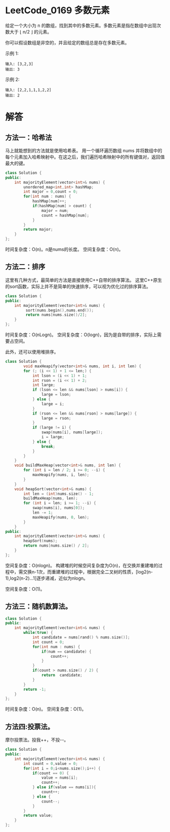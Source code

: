 
# LeetCode_0169 多数元素

给定一个大小为 n 的数组，找到其中的多数元素。多数元素是指在数组中出现次数大于 ⌊ n/2 ⌋ 的元素。

你可以假设数组是非空的，并且给定的数组总是存在多数元素。

示例 1:
```
输入: [3,2,3]
输出: 3
```
示例 2:
```
输入: [2,2,1,1,1,2,2]
输出: 2
```

# 解答
## 方法一：哈希法
马上就能想到的方法就是使用哈希表。
用一个循环遍历数组 nums 并将数组中的每个元素加入哈希映射中。在这之后，我们遍历哈希映射中的所有键值对，返回值最大的键。
```C++
class Solution {
public:
    int majorityElement(vector<int>& nums) {
        unordered_map<int,int> hashMap;
        int major = 0,count = 0;
        for(int num : nums) {
            hashMap[num]++;
            if(hashMap[num] > count) {
                major = num;
                count = hashMap[num];
            }
        }
        return major;
    }
};
```
时间复杂度：O(n)。n是nums的长度。
空间复杂度：O(n)。

## 方法二：排序
这里有几种方式，最简单的方法是直接使用C++自带的排序算法。
这里C++原生的sort函数，实际上并不是简单的快速排序，可以视为优化过的排序算法。
```C++
class Solution {
public:
    int majorityElement(vector<int>& nums) {
         sort(nums.begin(),nums.end());
         return nums[nums.size()/2];
    }
};
```
时间复杂度：O(nLogn)。
空间复杂度：O(logn)，因为是自带的排序，实际上需要占空间。


此外，还可以使用堆排序。


```C++
class Solution {
        void maxHeapify(vector<int>& nums, int i, int len) {
        for (; (i << 1) + 1 <= len;) {
            int lson = (i << 1) + 1;
            int rson = (i << 1) + 2;
            int large;
            if (lson <= len && nums[lson] > nums[i]) {
                large = lson;
            } else {
                large = i;
            }
            if (rson <= len && nums[rson] > nums[large]) {
                large = rson;
            }
            if (large != i) {
                swap(nums[i], nums[large]);
                i = large;
            } else {
                break;
            }
        }
    }
    void buildMaxHeap(vector<int>& nums, int len) {
        for (int i = len / 2; i >= 0; --i) {
            maxHeapify(nums, i, len);
        }
    }
    void heapSort(vector<int>& nums) {
        int len = (int)nums.size() - 1;
        buildMaxHeap(nums, len);
        for (int i = len; i >= 1; --i) {
            swap(nums[i], nums[0]);
            len -= 1;
            maxHeapify(nums, 0, len);
        }
    }
public:
    int majorityElement(vector<int>& nums) {
        heapSort(nums);
        return nums[nums.size() / 2];
    }
};

```
空间复杂度：O(nlogn)。
构建堆的时候空间复杂度为O(n)，在交换并重建堆的过程中，需交换n-1次，而重建堆的过程中，根据完全二叉树的性质，[log2(n-1),log2(n-2)...1]逐步递减，近似为nlogn。

空间复杂度：O(1)。


## 方法三：随机数算法。
```C++
class Solution {
public:
    int majorityElement(vector<int>& nums) {
        while(true) {
            int candidate = nums[rand() % nums.size()];
            int count = 0;
            for(int num : nums) {
                if(num == candidate) {
                    count++;
                }
            }
            if(count > nums.size() / 2) {
                return  candidate;
            }
        }
        return -1;
    }
};
```

时间复杂度：O(n)。
空间复杂度：O(1)。


## 方法四:投票法。
摩尔投票法。投我++，不投--。
```C++
class Solution {
public:
    int majorityElement(vector<int>& nums) {
        int count = 0,value = 0;
        for(int i = 0;i<nums.size();i++) {
            if(count == 0) {
                value = nums[i];
                count++;
            } else if(value == nums[i]){
                count++;
            } else {
                count--;
            }
        }
        return value;
    }
};
```


